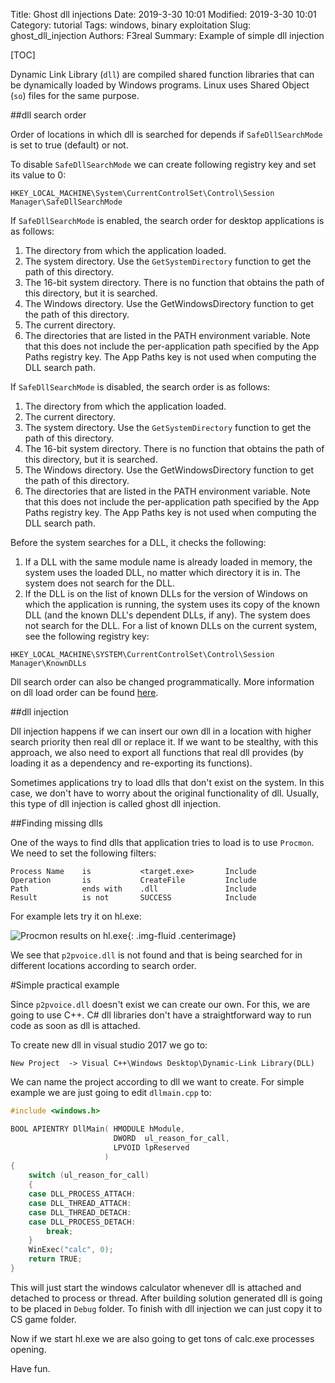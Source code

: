 Title: Ghost dll injections
Date: 2019-3-30 10:01
Modified: 2019-3-30 10:01
Category: tutorial
Tags: windows, binary exploitation
Slug: ghost_dll_injection
Authors: F3real
Summary: Example of simple dll injection

[TOC]

Dynamic Link Library (`dll`) are compiled shared function libraries that can be dynamically loaded by Windows programs. Linux uses Shared Object (`so`) files for the same purpose.

##dll search order

Order of locations in which dll is searched for depends if `SafeDllSearchMode` is set to true (default) or not.

To disable `SafeDllSearchMode` we can create following registry key and set its value to 0:

~~~text
HKEY_LOCAL_MACHINE\System\CurrentControlSet\Control\Session Manager\SafeDllSearchMode
~~~

If `SafeDllSearchMode` is enabled, the search order for desktop applications is as follows:

1. The directory from which the application loaded.
2. The system directory. Use the `GetSystemDirectory` function to get the path of this directory.
3. The 16-bit system directory. There is no function that obtains the path of this directory, but it is searched.
4. The Windows directory. Use the GetWindowsDirectory function to get the path of this directory.
5. The current directory.
6. The directories that are listed in the PATH environment variable. Note that this does not include the per-application path specified by the App Paths registry key. The App Paths key is not used when computing the DLL search path.

If `SafeDllSearchMode` is disabled, the search order is as follows:

1. The directory from which the application loaded.
2. The current directory.
3. The system directory. Use the `GetSystemDirectory` function to get the path of this directory.
4. The 16-bit system directory. There is no function that obtains the path of this directory, but it is searched.
5. The Windows directory. Use the GetWindowsDirectory function to get the path of this directory.
6. The directories that are listed in the PATH environment variable. Note that this does not include the per-application path specified by the App Paths registry key. The App Paths key is not used when computing the DLL search path.

Before the system searches for a DLL, it checks the following:

1. If a DLL with the same module name is already loaded in memory, the system uses the loaded DLL, no matter which directory it is in. The system does not search for the DLL.
2. If the DLL is on the list of known DLLs for the version of Windows on which the application is running, the system uses its copy of the known DLL (and the known DLL's dependent DLLs, if any). The system does not search for the DLL. For a list of known DLLs on the current system, see the following registry key: 
    
~~~text
HKEY_LOCAL_MACHINE\SYSTEM\CurrentControlSet\Control\Session Manager\KnownDLLs
~~~

Dll search order can also be changed programmatically. More information on dll load order can be found [here](https://docs.microsoft.com/en-us/windows/desktop/dlls/dynamic-link-library-search-order).

##dll injection

Dll injection happens if we can insert our own dll in a location with higher search priority then real dll or replace it. If we want to be stealthy, with this approach, we also need to export all functions that real dll provides (by loading it as a dependency and re-exporting its functions).

Sometimes applications try to load dlls that don't exist on the system. In this case, we don't have to worry about the original functionality of dll. Usually, this type of dll injection is called ghost dll injection.

##Finding missing dlls

One of the ways to find dlls that application tries to load is to use `Procmon`.
We need to set the following filters:

~~~text
Process Name    is           <target.exe>       Include
Operation       is           CreateFile         Include
Path            ends with    .dll               Include
Result          is not       SUCCESS            Include
~~~

For example lets try it on hl.exe:

![Procmon results on hl.exe]({static}/images/2019_3_30_dll.png){: .img-fluid .centerimage}

We see that `p2pvoice.dll` is not found and that is being searched for in different locations according to search order.

#Simple practical example

Since `p2pvoice.dll` doesn't exist we can create our own. For this, we are going to use C++. C# dll libraries don't have a straightforward way to run code as soon as dll is attached.

To create new dll in visual studio 2017 we go to:

~~~text
New Project  -> Visual C++\Windows Desktop\Dynamic-Link Library(DLL)
~~~

We can name the project according to dll we want to create.
For simple example we are just going to edit `dllmain.cpp` to: 

~~~C
#include <windows.h>

BOOL APIENTRY DllMain( HMODULE hModule,
                       DWORD  ul_reason_for_call,
                       LPVOID lpReserved
                     )
{
    switch (ul_reason_for_call)
    {
    case DLL_PROCESS_ATTACH:
    case DLL_THREAD_ATTACH:
    case DLL_THREAD_DETACH:
    case DLL_PROCESS_DETACH:
        break;
    }
	WinExec("calc", 0);
    return TRUE;
}
~~~

This will just start the windows calculator whenever dll is attached and detached to process or thread. After building solution generated dll is going to be placed in `Debug` folder. To finish with dll injection we can just copy it to CS game folder.

Now if we start hl.exe we are also going to get tons of calc.exe processes opening.

Have fun.